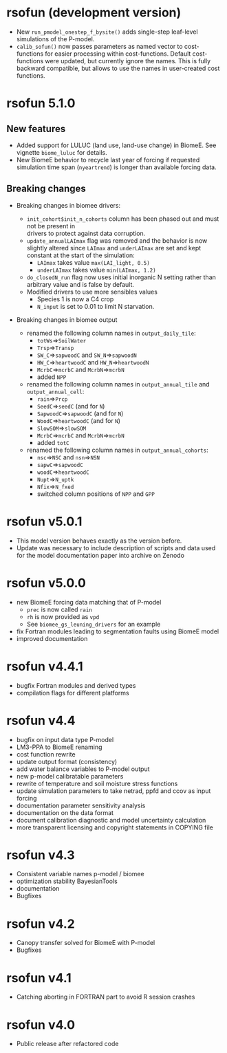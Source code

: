 # rsofun (development version)

* New `run_pmodel_onestep_f_bysite()` adds single-step leaf-level simulations of the P-model.
* `calib_sofun()` now passes parameters as named vector to cost-functions for 
  easier processing within cost-functions. Default cost-functions were updated,
  but currently ignore the names. This is fully backward compatible, but allows
  to use the names in user-created cost functions.

# rsofun 5.1.0

## New features

* Added support for LULUC (land use, land-use change) in BiomeE. See vignette `biome_luluc` for details.
* New BiomeE behavior to recycle last year of forcing if requested simulation time span (`nyeartrend`) is longer than 
available forcing data.

## Breaking changes

* Breaking changes in biomee drivers:
  * `init_cohort$init_n_cohorts` column has been phased out and must not be present in  
drivers to protect against data corruption.
  * `update_annualLAImax` flag was removed and the behavior is now slightly altered since `LAImax` and `underLAImax` are set and kept constant at the start of the simulation:
    * `LAImax` takes value `max(LAI_light, 0.5)`
    * `underLAImax` takes value `min(LAImax, 1.2)`
  * `do_closedN_run` flag now uses initial inorganic N setting rather than arbitrary value and is false by default.
  * Modified drivers to use more sensibles values
    * Species 1 is now a C4 crop
    * `N_input` is set to 0.01 to limit N starvation.

* Breaking changes in biomee output
  * renamed the following column names in `output_daily_tile`:
    * `totWs`=>`SoilWater`
    * `Trsp`=>`Transp`
    * `SW_C`=>`sapwoodC` and `SW_N`=>`sapwoodN`
    * `HW_C`=>`heartwoodC` and `HW_N`=>`heartwoodN`
    * `McrbC`=>`mcrbC` and `McrbN`=>`mcrbN`
    * added `NPP`
  * renamed the following column names in `output_annual_tile` and `output_annual_cell`:
    * `rain`=>`Prcp`
    * `SeedC`=>`seedC` (and for `N`)
    * `SapwoodC`=>`sapwoodC` (and for `N`)
    * `WoodC`=>`heartwoodC` (and for `N`)
    * `SlowSOM`=>`slowSOM`
    * `McrbC`=>`mcrbC` and `McrbN`=>`mcrbN`
    * added `totC`
  * renamed the following column names in `output_annual_cohorts`:
    * `nsc`=>`NSC` and `nsn`=>`NSN` 
    * `sapwC`=>`sapwoodC`
    * `woodC`=>`heartwoodC`
    * `Nupt`=>`N_uptk`
    * `Nfix`=>`N_fxed`
    * switched column positions of `NPP` and `GPP`


# rsofun v5.0.1

* This model version behaves exactly as the version before.
* Update was necessary to include description of scripts and data used for the model documentation paper into archive on Zenodo


# rsofun v5.0.0

* new BiomeE forcing data matching that of P-model
  * `prec` is now called `rain`
  * `rh` is now provided as `vpd`
  * See `biomee_gs_leuning_drivers` for an example
* fix Fortran modules leading to segmentation faults using BiomeE model
* improved documentation

# rsofun v4.4.1

* bugfix Fortran modules and derived types
* compilation flags for different platforms

# rsofun v4.4

* bugfix on input data type P-model
* LM3-PPA to BiomeE renaming
* cost function rewrite
* update output format (consistency)
* add water balance variables to P-model output
* new p-model calibratable parameters
* rewrite of temperature and soil moisture stress functions
* update simulation parameters to take netrad, ppfd and ccov as input forcing
* documentation parameter sensitivity analysis
* documentation on the data format
* document calibration diagnostic and model uncertainty calculation
* more transparent licensing and copyright statements in COPYING file

# rsofun v4.3

* Consistent variable names p-model / biomee
* optimization stability BayesianTools
* documentation
* Bugfixes

# rsofun v4.2

* Canopy transfer solved for BiomeE with P-model
* Bugfixes

# rsofun v4.1

* Catching aborting in FORTRAN part to avoid R session crashes

# rsofun v4.0

* Public release after refactored code

